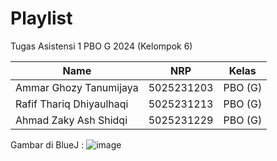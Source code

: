 # Playlist
Tugas Asistensi 1 PBO G 2024 (Kelompok 6)

| Name | NRP | Kelas |
| --- | --- | ----------|
| Ammar Ghozy Tanumijaya | 5025231203 | PBO (G) |
| Rafif Thariq Dhiyaulhaqi | 5025231213 | PBO (G) |
| Ahmad Zaky Ash Shidqi | 5025231229 | PBO (G) |

Gambar di BlueJ :
![image](https://github.com/user-attachments/assets/76b456ea-8d22-4f85-9a75-f9b5bbbfce26)
